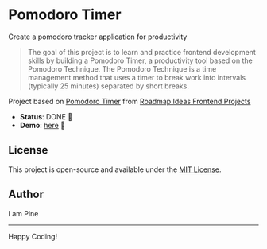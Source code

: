 # Pomodoro Timer

Create a pomodoro tracker application for productivity

> The goal of this project is to learn and practice frontend development skills by building a Pomodoro Timer, a productivity tool based on the Pomodoro Technique. The Pomodoro Technique is a time management method that uses a timer to break work into intervals (typically 25 minutes) separated by short breaks.

Project based on [Pomodoro Timer][pomodoro-timer] from [Roadmap Ideas Frontend Projects][roadmap-frontend-projects]

-   **Status**: DONE 🎉
-   **Demo**: [here][demo-link] 🚀

## License

This project is open-source and available under the [MIT License](https://opensource.org/licenses/MIT).

## Author

I am Pine

---

Happy Coding!

[roadmap-frontend-projects]: https://roadmap.sh/frontend/projects
[pomodoro-timer]: https://roadmap.sh/projects/pomodoro-timer
[demo-link]: https://pine1611.github.io/frontend-projects/21-pomodoro-timer/public/pomodoro.html

